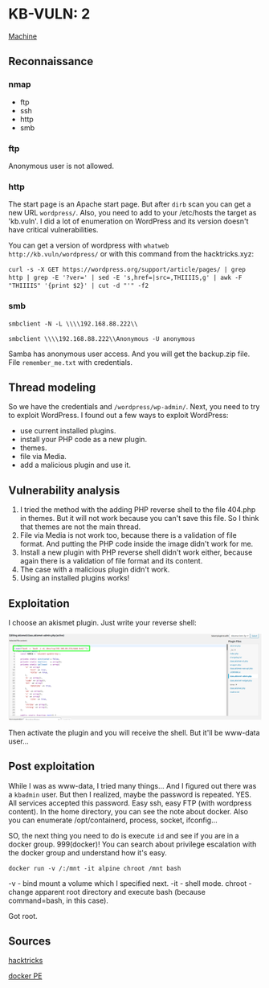 # KB-VULN: 2

[Machine](https://www.vulnhub.com/entry/kb-vuln-2,562/ "https://www.vulnhub.com/entry/kb-vuln-2,562/")

## Reconnaissance 

### nmap

* ftp
* ssh
* http
* smb

### ftp

Anonymous user is not allowed.

### http

The start page is an Apache start page. But after `dirb` scan you can get a new URL `wordpress/`. Also, you need to add to your /etc/hosts the target as 'kb.vuln'. 
I did a lot of enumeration on WordPress and its version doesn't have critical vulnerabilities.

You can get a version of wordpress with `whatweb http://kb.vuln/wordpress/` or with this command from the hacktricks.xyz:
```
curl -s -X GET https://wordpress.org/support/article/pages/ | grep http | grep -E '?ver=' | sed -E 's,href=|src=,THIIIIS,g' | awk -F "THIIIIS" '{print $2}' | cut -d "'" -f2
```

### smb

```
smbclient -N -L \\\\192.168.88.222\\
```

```
smbclient \\\\192.168.88.222\\Anonymous -U anonymous
```

Samba has anonymous user access. And you will get the backup.zip file. File `remember_me.txt` with credentials.

## Thread modeling

So we have the credentials and `/wordpress/wp-admin/`. Next, you need to try to exploit WordPress. I found out a few ways to exploit WordPress:

* use current installed plugins.
* install your PHP code as a new plugin.
* themes.
* file via Media.
* add a malicious plugin and use it.

## Vulnerability analysis

1. I tried the method with the adding PHP reverse shell to the file 404.php in themes. But it will not work because you can't save this file. So I think that themes are not the main thread.
2. File via Media is not work too, because there is a validation of file format. And putting the PHP code inside the image didn't work for me.
3. Install a new plugin with PHP reverse shell didn't work either, because again there is a validation of file format and its content.
4. The case with a malicious plugin didn't work.
5. Using an installed plugins works! 

## Exploitation

I choose an akismet plugin. Just write your reverse shell:

![shell](screenshots/shell.png)

Then activate the plugin and you will receive the shell. But it'll be www-data user...

## Post exploitation

While I was as www-data, I tried many things... And I figured out there was a `kbadmin` user. But then I realized, maybe the password is repeated. YES. All services accepted this password.
Easy ssh, easy FTP (with wordpress content).
In the home directory, you can see the note about docker. Also you can enumerate /opt/containerd, process, socket, ifconfig...

SO, the next thing you need to do is execute `id` and see if you are in a docker group. 999(docker)!
You can search about privilege escalation with the docker group and understand how it's easy.
```
docker run -v /:/mnt -it alpine chroot /mnt bash
```
-v - bind mount a volume which I specified next.
-it - shell mode. 
chroot - change apparent root directory and execute bash (because command=bash, in this case).

Got root.

## Sources

[hacktricks](https://book.hacktricks.xyz/ "https://book.hacktricks.xyz/")

[docker PE](https://www.hackingarticles.in/docker-privilege-escalation/ "https://www.hackingarticles.in/docker-privilege-escalation/")
